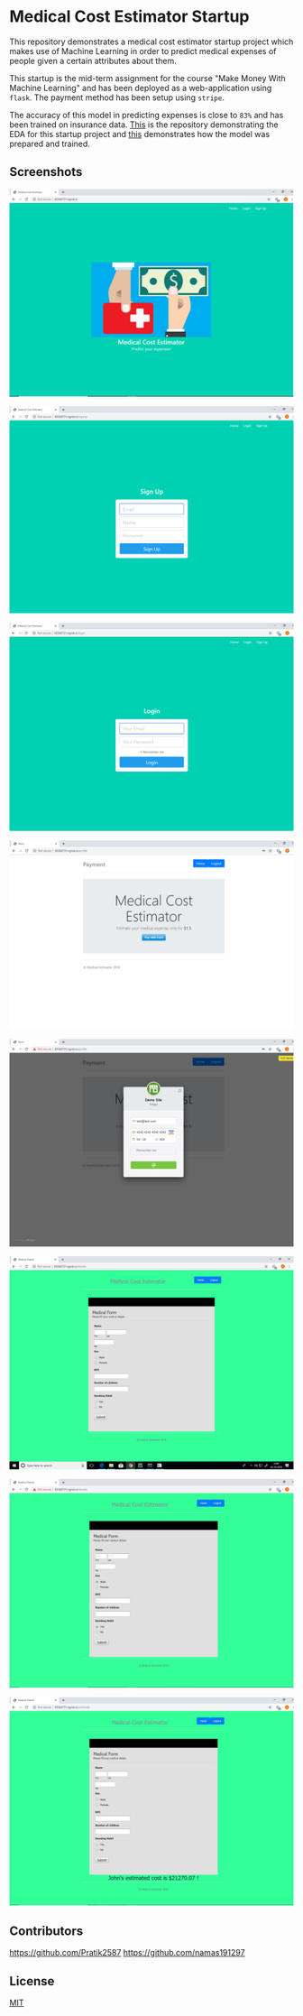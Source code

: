 # Medical Cost Estimator Startup

This repository demonstrates a medical cost estimator startup project which makes use of Machine Learning in order to predict medical expenses of people given a certain attributes about them. 

This startup is the mid-term assignment for the course "Make Money With Machine Learning" and has been deployed as a web-application using ```flask```. The payment method has been setup using ```stripe```. 

The accuracy of this model in predicting expenses is close to ```83%``` and has been trained on insurance data. [This](https://github.com/namas191297/medical_cost_eda) is the repository demonstrating the EDA for this startup project and [this](https://github.com/namas191297/medicalcost_random_forest) demonstrates how the model was prepared and trained.

## Screenshots

![Index](images/index_page.png)

![SignUp](images/sign_up.png)

![Login](images/login.png)

![Profile](images/profile_page.png)

![Payment](images/payment_done.png)

![Form](images/estimator_form.png)

![Details](images/details_filled.png)

![Result](images/result.png)

## Contributors
https://github.com/Pratik2587
https://github.com/namas191297

## License
[MIT](https://choosealicense.com/licenses/mit/)
